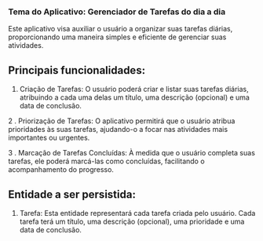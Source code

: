 ### Tema do Aplicativo: Gerenciador de Tarefas do dia a dia

 

Este aplicativo visa auxiliar o usuário a organizar suas tarefas diárias, proporcionando uma maneira simples e eficiente de gerenciar suas atividades.

 

## Principais funcionalidades:

 

1. Criação de Tarefas: O usuário poderá criar e listar suas tarefas diárias, atribuindo a cada uma delas um título, uma descrição (opcional) e uma data de conclusão.

2 . Priorização de Tarefas: O aplicativo permitirá que o usuário atribua prioridades às suas tarefas, ajudando-o a focar nas atividades mais importantes ou urgentes.

3 . Marcação de Tarefas Concluídas: À medida que o usuário completa suas tarefas, ele poderá marcá-las como concluídas, facilitando o acompanhamento do progresso.

 

## Entidade a ser persistida:

1. Tarefa: Esta entidade representará cada tarefa criada pelo usuário. Cada tarefa terá um título, uma descrição (opcional), uma prioridade e uma data de conclusão.
